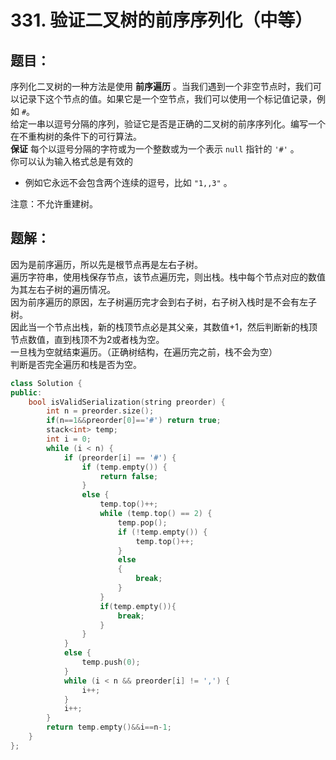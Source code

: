 # 331. 验证二叉树的前序序列化（中等）
## 题目：
序列化二叉树的一种方法是使用 **前序遍历** 。当我们遇到一个非空节点时，我们可以记录下这个节点的值。如果它是一个空节点，我们可以使用一个标记值记录，例如 `#`。\
给定一串以逗号分隔的序列，验证它是否是正确的二叉树的前序序列化。编写一个在不重构树的条件下的可行算法。\
**保证** 每个以逗号分隔的字符或为一个整数或为一个表示 `null` 指针的 `'#'` 。\
你可以认为输入格式总是有效的
* 例如它永远不会包含两个连续的逗号，比如 `"1,,3"` 。

注意：不允许重建树。
## 题解：
因为是前序遍历，所以先是根节点再是左右子树。\
遍历字符串，使用栈保存节点，该节点遍历完，则出栈。栈中每个节点对应的数值为其左右子树的遍历情况。\
因为前序遍历的原因，左子树遍历完才会到右子树，右子树入栈时是不会有左子树。\
因此当一个节点出栈，新的栈顶节点必是其父亲，其数值+1，然后判断新的栈顶节点数值，直到栈顶不为2或者栈为空。\
一旦栈为空就结束遍历。（正确树结构，在遍历完之前，栈不会为空）\
判断是否完全遍历和栈是否为空。
```c++
class Solution {
public:
    bool isValidSerialization(string preorder) {
        int n = preorder.size();
        if(n==1&&preorder[0]=='#') return true;
        stack<int> temp;
        int i = 0;
        while (i < n) {
            if (preorder[i] == '#') {
                if (temp.empty()) {
                    return false;
                }
                else {
                    temp.top()++;
                    while (temp.top() == 2) {
                        temp.pop();
                        if (!temp.empty()) {
                            temp.top()++;
                        }
                        else
                        {
                            break;
                        }
                    }
                    if(temp.empty()){
                        break;
                    }
                }
            }
            else {
                temp.push(0);
            }
            while (i < n && preorder[i] != ',') {
                i++;
            }
            i++;
        }
        return temp.empty()&&i==n-1;
    }
};
```